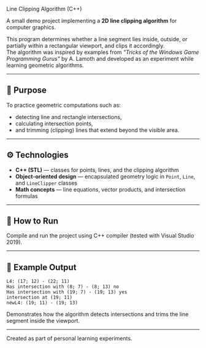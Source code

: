 Line Clipping Algorithm (C++)

A small demo project implementing a **2D line clipping algorithm** for computer graphics.

This program determines whether a line segment lies inside, outside, or partially within a rectangular
viewport, and clips it accordingly.  
The algorithm was inspired by examples from *"Tricks of the Windows Game Programming Gurus"* by A. Lamoth
and developed as an experiment while learning geometric algorithms.

---

## 🧠 Purpose

To practice geometric computations such as:
- detecting line and rectangle intersections,
- calculating intersection points,
- and trimming (clipping) lines that extend beyond the visible area.

---

## ⚙️ Technologies

- **C++ (STL)** — classes for points, lines, and the clipping algorithm
- **Object-oriented design** — encapsulated geometry logic in `Point`, `Line`, and `LineClipper` classes
- **Math concepts** — line equations, vector products, and intersection formulas

---

## 🚀 How to Run

Compile and run the project using C++ compiler (tested with Visual Studio 2019).

---

## 🧩 Example Output

    L4: (17; 12) - (22; 11)
    Has intersection with (8; 7) - (8; 13) no
    Has intersection with (19; 7) - (19; 13) yes
    intersection at (19; 11)
    newL4: (19; 11) - (19; 13)


Demonstrates how the algorithm detects intersections and trims the line segment inside the viewport.

---
Created as part of personal learning experiments.